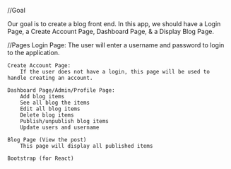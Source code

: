 //Goal

Our goal is to create a blog front end. In this app, we should have a Login Page, a Create Account Page, Dashboard Page, & a Display Blog Page.

//Pages
    Login Page:
        The user will enter a username and password to login to the application. 
    
    Create Account Page:
        If the user does not have a login, this page will be used to handle creating an account.

    Dashboard Page/Admin/Profile Page:
        Add blog items
        See all blog the items
        Edit all blog items
        Delete blog items
        Publish/unpublish blog items
        Update users and username

    Blog Page (View the post)
        This page will display all published items

    Bootstrap (for React)